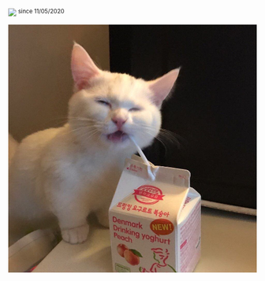 ![](https://komarev.com/ghpvc/?username=ds6&color=ffabb7&style=flat-square)
<sup>since 11/05/2020</sup>

![Yogurt Cat](./yogurtcat.png)
